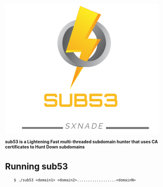 ![Capture](https://github.com/SxNade/sub53/blob/main/sub53.png)


**sub53 is a Lightening Fast multi-threaded subdomain hunter that uses  CA certificates to Hunt Down subdomains**


# Running sub53

        $ ./sub53 <domain1> <domain2>..................<domainN>


    
